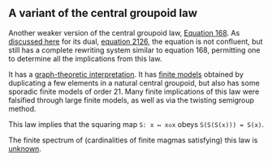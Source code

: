 ## A variant of the central groupoid law

Another weaker version of the central groupoid law, [Equation 168](https://teorth.github.io/equational_theories/implications/?168).  As [discussed here](https://leanprover.zulipchat.com/#narrow/stream/458659-Equational/topic/Equation.202126) for its dual, [equation 2126](https://teorth.github.io/equational_theories/implications/?2126), the equation is not confluent, but still has a complete rewriting system similar to equation 168, permitting one to determine all the implications from this law.

It has a [graph-theoretic interpretation](https://leanprover.zulipchat.com/#narrow/channel/458659-Equational/topic/Austin.20pairs/near/484345673).  It has [finite models](https://leanprover.zulipchat.com/#narrow/channel/458659-Equational/topic/Understanding.20Finite.201486.20Magmas) obtained by duplicating a few elements in a natural central groupoid, but also has some sporadic finite models of order 21.  Many finite implications of this law were falsified through large finite models, as well as via the twisting semigroup method.

This law implies that the squaring map `S: x ↦ x◇x` obeys `S(S(S(x))) = S(x)`.

The finite spectrum of (cardinalities of finite magmas satisfying) this law is [unknown](https://leanprover.zulipchat.com/#narrow/channel/458659-Equational/topic/Order.203.20Spectra/with/527073087).
